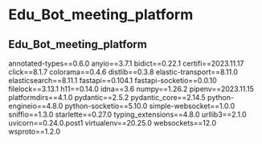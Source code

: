 # Edu_Bot_meeting_platform


## Edu_Bot_meeting_platform



annotated-types==0.6.0
anyio==3.7.1
bidict==0.22.1
certifi==2023.11.17
click==8.1.7
colorama==0.4.6
distlib==0.3.8
elastic-transport==8.11.0
elasticsearch==8.11.1
fastapi==0.104.1
fastapi-socketio==0.0.10
filelock==3.13.1
h11==0.14.0
idna==3.6
numpy==1.26.2
pipenv==2023.11.15
platformdirs==4.1.0
pydantic==2.5.2
pydantic_core==2.14.5
python-engineio==4.8.0
python-socketio==5.10.0
simple-websocket==1.0.0
sniffio==1.3.0
starlette==0.27.0
typing_extensions==4.8.0
urllib3==2.1.0
uvicorn==0.24.0.post1
virtualenv==20.25.0
websockets==12.0
wsproto==1.2.0
